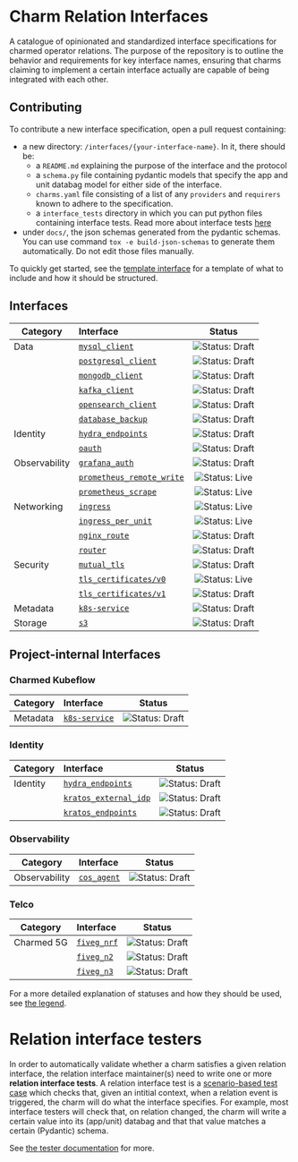 # Charm Relation Interfaces

A catalogue of opinionated and standardized interface specifications for charmed operator relations. The purpose of the repository is to outline the behavior and requirements for key interface names, ensuring that charms claiming to implement a certain interface actually are capable of being integrated with each other.

## Contributing
To contribute a new interface specification, open a pull request containing:

- a new directory: `/interfaces/{your-interface-name}`. In it, there should be:
  - a `README.md` explaining the purpose of the interface and the protocol
  - a `schema.py` file containing pydantic models that specify the app and unit databag model for either side of the interface. 
  - `charms.yaml` file consisting of a list of any `providers` and `requirers` known to adhere to the specification.
  - a `interface_tests` directory in which you can put python files containing interface tests. Read more about interface tests [here](./README_INTERFACE_TESTS.md)
- under `docs/`, the json schemas generated from the pydantic schemas. You can use command `tox -e build-json-schemas` to generate them automatically. Do not edit those files manually.

To quickly get started, see the [template interface](https://github.com/canonical/charm-relation-interfaces/tree/main/interfaces/__template__/v0) for a template of what to include and how it should be structured. 


## Interfaces

| Category      | Interface                                                                    |                                 Status                                  |
|---------------|:-----------------------------------------------------------------------------|:-----------------------------------------------------------------------:|
| Data          | [`mysql_client`](interfaces/mysql_client/v0/README.md)                       |   ![Status: Draft](https://img.shields.io/badge/Status-Draft-orange)    |
|               | [`postgresql_client`](interfaces/postgresql_client/v0/README.md)             |   ![Status: Draft](https://img.shields.io/badge/Status-Draft-orange)    |
|               | [`mongodb_client`](interfaces/mongodb_client/v0/README.md)                   |   ![Status: Draft](https://img.shields.io/badge/Status-Draft-orange)    |
|               | [`kafka_client`](interfaces/kafka_client/v0/README.md)                       |   ![Status: Draft](https://img.shields.io/badge/Status-Draft-orange)    |
|               | [`opensearch_client`](interfaces/opensearch_client/v0/README.md)             |   ![Status: Draft](https://img.shields.io/badge/Status-Draft-orange)    |
|               | [`database_backup`](interfaces/database_backup/v0/README.md)                 |   ![Status: Draft](https://img.shields.io/badge/Status-Draft-orange)    |
| Identity      | [`hydra_endpoints`](interfaces/hydra_endpoints/v0/README.md)                 |   ![Status: Draft](https://img.shields.io/badge/Status-Draft-orange)    |
|               | [`oauth`](interfaces/oauth/v0/README.md)                                     |   ![Status: Draft](https://img.shields.io/badge/Status-Draft-orange)    |
| Observability | [`grafana_auth`](interfaces/grafana_auth/v0/README.md)                       |   ![Status: Draft](https://img.shields.io/badge/Status-Draft-orange)    |
|               | [`prometheus_remote_write`](interfaces/prometheus_remote_write/v0/README.md) |   ![Status: Live](https://img.shields.io/badge/Status-Live-darkgreen)   |
|               | [`prometheus_scrape`](interfaces/prometheus_scrape/v0/README.md)             |   ![Status: Live](https://img.shields.io/badge/Status-Live-darkgreen)   |
| Networking    | [`ingress`](interfaces/ingress/v1/README.md)                                 |   ![Status: Live](https://img.shields.io/badge/Status-Live-darkgreen)   |
|               | [`ingress_per_unit`](interfaces/ingress_per_unit/v0/README.md)               |   ![Status: Live](https://img.shields.io/badge/Status-Live-darkgreen)   |
|               | [`nginx_route`](interfaces/nginx_route/v0/README.md)                         |  ![Status: Draft](https://img.shields.io/badge/Status-Draft-darkgreen)  |
|               | [`router`](interfaces/router/v0/README.md)                                   | ![Status: Draft](https://img.shields.io/badge/Status-Draft-darkgreen)   |
| Security      | [`mutual_tls`](interfaces/mutual_tls/v0/README.md)                           |   ![Status: Draft](https://img.shields.io/badge/Status-Draft-orange)    |
|               | [`tls_certificates/v0`](interfaces/tls_certificates/v0/README.md)            |   ![Status: Live](https://img.shields.io/badge/Status-Live-darkgreen)   |
|               | [`tls_certificates/v1`](interfaces/tls_certificates/v1/README.md)            |   ![Status: Draft](https://img.shields.io/badge/Status-Draft-orange)    |
| Metadata      | [`k8s-service`](interfaces/k8s-service/v0/README.md)                         |   ![Status: Draft](https://img.shields.io/badge/Status-Draft-orange)    |
| Storage       | [`s3`](interfaces/s3/v0/README.md)                                           |   ![Status: Draft](https://img.shields.io/badge/Status-Draft-orange)    |

## Project-internal Interfaces

### Charmed Kubeflow

| Category      | Interface                                                                    |                               Status                                |
|---------------|:-----------------------------------------------------------------------------|:-------------------------------------------------------------------:|
| Metadata      | [`k8s-service`](interfaces/k8s-service/v0/README.md)                         | ![Status: Draft](https://img.shields.io/badge/Status-Draft-orange)  |

### Identity

| Category      | Interface                                                            |                               Status                                |
|---------------|:---------------------------------------------------------------------|:-------------------------------------------------------------------:|
| Identity      | [`hydra_endpoints`](interfaces/hydra_endpoints/v0/README.md)         | ![Status: Draft](https://img.shields.io/badge/Status-Draft-orange)  |
|               | [`kratos_external_idp`](interfaces/kratos_external_idp/v0/README.md) | ![Status: Draft](https://img.shields.io/badge/Status-Draft-orange)  |
|               | [`kratos_endpoints`](interfaces/kratos_endpoints/v0/README.md)       | ![Status: Draft](https://img.shields.io/badge/Status-Draft-orange)  |

### Observability


| Category      | Interface                                                            |                               Status                                |
|---------------|:---------------------------------------------------------------------|:-------------------------------------------------------------------:|
| Observability | [`cos_agent`](interfaces/cos_agent/v0/README.md)                     | ![Status: Draft](https://img.shields.io/badge/Status-Draft-orange)  |

### Telco

| Category   | Interface                                        |                               Status                                |
|------------|:-------------------------------------------------|:-------------------------------------------------------------------:|
| Charmed 5G | [`fiveg_nrf`](interfaces/fiveg_nrf/v0/README.md) | ![Status: Draft](https://img.shields.io/badge/Status-Draft-orange)  |
| | [`fiveg_n2`](interfaces/fiveg_n2/v0/README.md) | ![Status: Draft](https://img.shields.io/badge/Status-Draft-orange)  |
| | [`fiveg_n3`](interfaces/fiveg_n3/v0/README.md)   | ![Status: Draft](https://img.shields.io/badge/Status-Draft-orange)  |

For a more detailed explanation of statuses and how they should be used, see [the legend](https://github.com/canonical/charm-relation-interfaces/blob/main/LEGEND.md).


# Relation interface testers

In order to automatically validate whether a charm satisfies a given relation interface, the relation interface maintainer(s) need to write one or more **relation interface tests**. A relation interface test is a [scenario-based test case](https://github.com/canonical/ops-scenario) which checks that, given an intitial context, when a relation event is triggered, the charm will do what the interface specifies. For example, most interface testers will check that, on relation changed, the charm will write a certain value into its (app/unit) databag and that that value matches a certain (Pydantic) schema.

See [the tester documentation](https://github.com/canonical/interface-tester-pytest) for more.
